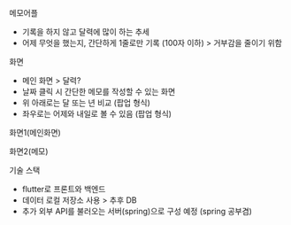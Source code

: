 메모어플

- 기록을 하지 않고 달력에 많이 하는 추세
- 어제 무엇을 했는지, 간단하게 1줄로만 기록 (100자 이하) > 거부감을 줄이기 위함



화면

- 메인 화면 > 달력?
- 날짜 클릭 시 간단한 메모를 작성할 수 있는 화면
- 위 아래로는 달 또는 년 비교 (팝업 형식)
- 좌우로는 어제와 내일로 볼 수 있음 (팝업 형식)



화면1(메인화면)

화면2(메모)



기술 스택

- flutter로 프론트와 백엔드
- 데이터 로컬 저장소 사용 > 추후 DB
- 추가 외부 API를 불러오는 서버(spring)으로 구성 예정 (spring 공부겸)

